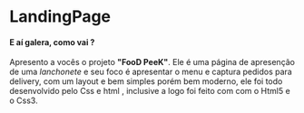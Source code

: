 # LandingPage
 
#### E aí galera, como vai ?
Apresento a vocês o projeto **"FooD PeeK"**. Ele é uma página de apresenção de uma *lanchonete* e seu foco é apresentar o menu e captura pedidos para delivery, com um  layout e bem simples porém bem moderno, ele foi todo desenvolvido pelo Css e html , inclusive a logo foi feito com com o Html5 e o Css3.

